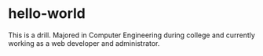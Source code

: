 # hello-world
This is a drill.
Majored in Computer Engineering during college and currently working as a web developer and administrator.
